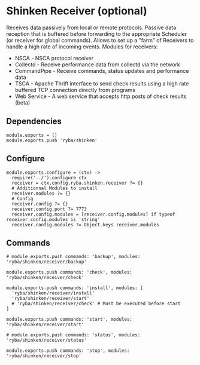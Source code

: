 
# Shinken Receiver (optional)

Receives data passively from local or remote protocols. Passive data reception
that is buffered before forwarding to the appropriate Scheduler (or receiver for global commands).
Allows to set up a "farm" of Receivers to handle a high rate of incoming events.
Modules for receivers:

* NSCA - NSCA protocol receiver
* Collectd - Receive performance data from collectd via the network
* CommandPipe - Receive commands, status updates and performance data
* TSCA - Apache Thrift interface to send check results using a high rate buffered TCP connection directly from programs
* Web Service - A web service that accepts http posts of check results (beta)

## Dependencies

    module.exports = []
    module.exports.push 'ryba/shinken'

## Configure

    module.exports.configure = (ctx) ->
      require('../').configure ctx
      receiver = ctx.config.ryba.shinken.receiver ?= {}
      # Additionnal Modules to install
      receiver.modules ?= {}
      # Config
      receiver.config ?= {}
      receiver.config.port ?= 7773
      receiver.config.modules = [receiver.config.modules] if typeof receiver.config.modules is 'string'
      receiver.config.modules ?= Object.keys receiver.modules

## Commands

    # module.exports.push commands: 'backup', modules: 'ryba/shinken/receiver/backup'

    module.exports.push commands: 'check', modules: 'ryba/shinken/receiver/check'

    module.exports.push commands: 'install', modules: [
      'ryba/shinken/receiver/install'
      'ryba/shinken/receiver/start'
      # 'ryba/shinken/receiver/check' # Must be executed before start
    ]

    module.exports.push commands: 'start', modules: 'ryba/shinken/receiver/start'

    # module.exports.push commands: 'status', modules: 'ryba/shinken/receiver/status'

    module.exports.push commands: 'stop', modules: 'ryba/shinken/receiver/stop'
